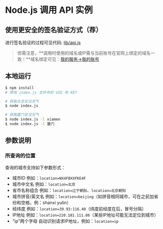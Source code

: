 # Node.js 调用 API 实例

## 使用更安全的签名验证方式（荐）

进行签名验证的过程可见代码: [lib/api.js](./lib/api.js)

> 但需注意，**调用时使用的域名或IP需与当前账号在官网上绑定的域名一致！**域名绑定可见：[我的服务->我的账号](http://www.seniverse.com/account)

## 本地运行

```bash
$ npm install
# 修改 index.js 文件中的 UID 和 KEY

# 获取北京实况天气
$ node index.js

# 获取厦门实况天气
$ node index.js -l xiamen
$ node index.js -l 厦门
```

## 参数说明

### 所查询的位置

查询的城市支持如下参数形式：

- 城市ID 例如：`location=WX4FBXXFKE4F`
- 城市中文名 例如：`location=北京`
- 省市名称组合 例如：`location=辽宁朝阳`、`location=北京朝阳`
- 城市拼音/英文名 例如：`location=beijing`（如拼音相同城市，可在之前加省份和空格，例：shanxi yulin）
- 经纬度 例如：`location=39.93:116.40`（纬度前经度在后，冒号分隔）
- IP地址 例如：`location=220.181.111.86`（某些IP地址可能无法定位到城市）
- "ip"两个字母 自动识别请求IP地址，例如：`location=ip`
